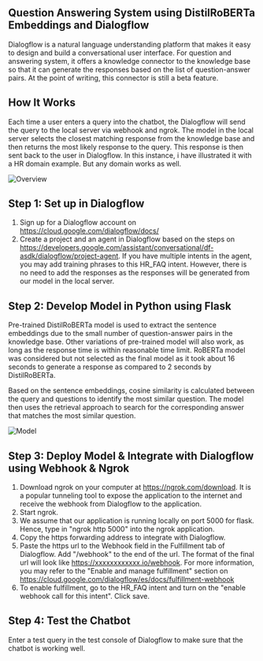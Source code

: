 ## Question Answering System using DistilRoBERTa Embeddings and Dialogflow

Dialogflow is a natural language understanding platform that makes it easy to design and build a conversational user interface. For question and answering system, it offers a knowledge connector to the knowledge base so that it can generate the responses based on the list of question-answer pairs. At the point of writing, this connector is still a beta feature.

## How It Works
Each time a user enters a query into the chatbot, the Dialogflow will send the query to the local server via webhook and ngrok. The model in the local server selects the closest matching response from the knowledge base and then returns the most likely response to the query. This response is then sent back to the user in Dialogflow. In this instance, i have illustrated it with a HR domain example. But any domain works as well.

![Overview](https://user-images.githubusercontent.com/85472923/121799695-166b7580-cc60-11eb-92dc-770bac62cc84.jpg)

## Step 1: Set up in Dialogflow 
1) Sign up for a Dialogflow account on https://cloud.google.com/dialogflow/docs/
2) Create a project and an agent in Dialogflow based on the steps on https://developers.google.com/assistant/conversational/df-asdk/dialogflow/project-agent. 
If you have multiple intents in the agent, you may add training phrases to this HR_FAQ intent. However, there is no need to add the responses as the responses will be generated from our model in the local server.
 
## Step 2: Develop Model in Python using Flask 
Pre-trained DistilRoBERTa model is used to extract the sentence embeddings due to the small number of question-answer pairs in the knowledge base. Other variations of pre-trained model will also work, as long as the response time is within reasonable time limit. RoBERTa model was considered but not selected as the final model as it took about 16 seconds to generate a response as compared to 2 seconds by DistilRoBERTa.

Based on the sentence embeddings, cosine similarity is calculated between the query and questions to identify the most similar question. The model then uses the retrieval approach to search for the corresponding answer that matches the most similar question. 

![Model](https://user-images.githubusercontent.com/85472923/121800851-b75d2f00-cc66-11eb-9fbd-c93931475941.jpg)

## Step 3: Deploy Model & Integrate with Dialogflow using Webhook & Ngrok
1) Download ngrok on your computer at https://ngrok.com/download. It is a popular tunneling tool to expose the application to the internet and receive the webhook from Dialogflow to the application. 
2) Start ngrok. 
3) We assume that our application is running locally on port 5000 for flask. Hence, type in "ngrok http 5000" into the ngrok application.  
4) Copy the https forwarding address to integrate with Dialogflow.
5) Paste the https url to the Webhook field in the Fulfillment tab of Dialogflow. Add "/webhook" to the end of the url. The format of the final url will look like https://xxxxxxxxxxxx.io/webhook. For more information, you may refer to the "Enable and manage fulfillment" section on https://cloud.google.com/dialogflow/es/docs/fulfillment-webhook
6) To enable fulfillment, go to the HR_FAQ intent and turn on the "enable webhook call for this intent". Click save.


## Step 4: Test the Chatbot
Enter a test query in the test console of Dialogflow to make sure that the chatbot is working well.
